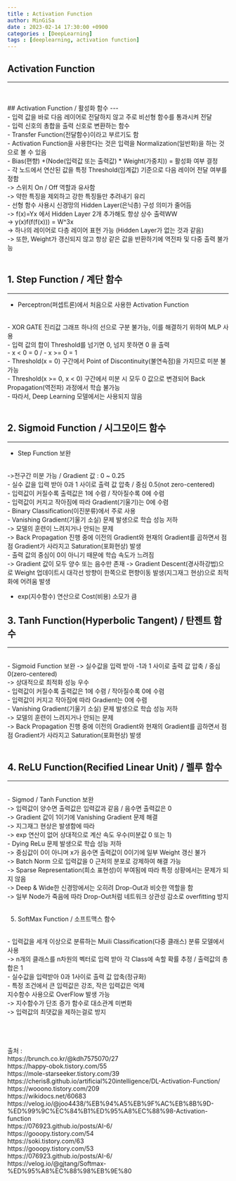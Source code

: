 ```yaml
---
title : Activation Function
author: MinGiSa
date : 2023-02-14 17:30:00 +0900
categories : [DeepLearning]
tags : [deeplearning, activation function]
---
```

## Activation Function
---
<br>
<br>
## Activation Function / 활성화 함수
---
<br>
- 입력 값을 바로 다음 레이어로 전달하지 않고 주로 비선형 함수를 통과시켜 전달
<br>
- 입력 신호의 총합을 출력 신호로 변환하는 함수
<br>
- Transfer Function(전달함수)이라고 부르기도 함
<br>
- Activation Function을 사용한다는 것은 입력을 Normalization(일반화)을 하는 것으로 볼 수 있음
<br>
- Bias(편향) +(Node(입력값 또는 출력값) * Weight(가중치)) = 활성화 여부 결정
<br>
- 각 노드에서 연산된 값을 특정 Threshold(임계값) 기준으로 다음 레이어 전달 여부를 정함
<br>
-> 스위치 On / Off 역할과 유사함
<br>
-> 약한 특징을 제외하고 강한 특징들만 추려내기 유리
<br>
- 선형 함수 사용시 신경망의 Hidden Layer(은닉층) 구성 의미가 줄어듬
<br>
-> f(x)=Yx 에서 Hidden Layer 2개 추가해도 항상 상수 출력WW
<br>
-> y(x)f(f(f(x))) = W^3x
<br>
-> 하나의 레이어로 다층 레이어 표현 가능 (Hidden Layer가 없는 것과 같음)
<br>
-> 또한, Weight가 갱신되지 않고 항상 같은 값을 반환하기에 역전파 및 다중 출력 불가능
<br>
<br>

## 1. Step Function / 계단 함수
---
- Perceptron(퍼셉트론)에서 처음으로 사용한 Activation Function
<br>
- XOR GATE 진리값 그래프 하나의 선으로 구분 불가능, 이를 해결하기 위하여 MLP 사용
<br>
- 입력 값의 합이 Threshold를 넘기면 0, 넘지 못하면 0 을 출력
<br>
- x < 0 = 0 / - x >= 0 = 1
<br>
- Threshold(x = 0) 구간에서 Point of Discontinuity(불연속점)을 가지므로 미분 불가능
<br>
- Threshold(x >= 0, x < 0) 구간에서 미분 시 모두 0 값으로 변경되어 Back Propagation(역전파) 과정에서 학습 불가능
<br>
- 따라서, Deep Learning 모델에서는 사용되지 않음
<br>
<br>

## 2. Sigmoid Function / 시그모이드 함수
---
- Step Function 보완
<br>
->전구간 미분 가능 / Gradient 값 : 0 ~ 0.25
<br>
- 실수 값을 입력 받아 0과 1 사이로 출력 값 압축 / 중심 0.5(not zero-centered)
<br>
- 입력값이 커질수록 출력값은 1에 수렴 / 작아질수록 0에 수렴
<br>
- 입력값이 커지고 작아짐에 따라 Gradient(기울기)는 0에 수렴
<br>
- Binary Classification(이진분류)에서 주로 사용
<br>
- Vanishing Gradient(기울기 소실) 문제 발생으로 학습 성능 저하
<br>
-> 모델의 훈련이 느려지거나 안되는 문제
<br>
-> Back Propagation 진행 중에 이전의 Gradient와 현재의 Gradient를 곱하면서 점점 Gradient가 사라지고 Saturation(포화현상) 발생
<br>
- 출력 값의 중심이 0이 아니기 때문에 학습 속도가 느려짐
<br>
-> Gradient 값이 모두 양수 또는 음수만 존재
-> Gradient Descent(경사하강법)으로 Weight 업데이트시 대각선 방향이 한쪽으로 편향이동 발생(지그재그 현상)으로 최적화에 어려움 발생

- exp(지수함수) 연산으로 Cost(비용) 소모가 큼

## 3. Tanh Function(Hyperbolic Tangent) / 탄젠트 함수
---
<br>
- Sigmoid Function 보완
-> 실수값을 입력 받아 -1과 1 사이로 출력 값 압축 / 중심 0(zero-centered)
<br>
-> 상대적으로 최적화 성능 우수
<br>
- 입력값이 커질수록 출력값은 1에 수렴 / 작아질수록 0에 수렴
<br>
- 입력값이 커지고 작아짐에 따라 Gradient는 0에 수렴
<br>
- Vanishing Gradient(기울기 소실) 문제 발생으로 학습 성능 저하
<br>
-> 모델의 훈련이 느려지거나 안되는 문제
<br>
-> Back Propagation 진행 중에 이전의 Gradient와 현재의 Gradient를 곱하면서 점점 Gradient가 사라지고 Saturation(포화현상) 발생
<br>
<br>

## 4. ReLU Function(Recified Linear Unit) / 렐루 함수
---
<br>
- Sigmod / Tanh Function 보완
<br>
-> 입력값이 양수면 출력값은 입력값과 같음 / 음수면 출력값은 0
<br>
-> Gradient 값이 1이기에 Vanishing Gradient 문제 해결
<br>
   -> 지그재그 현상은 발생함에 따라 
<br>
-> exp 연산이 없어 상대적으로 계산 속도 우수(미분값 0 또는 1)
<br>
- Dying ReLu 문제 발생으로 학습 성능 저하
<br>
-> 중심값이 0이 아니며 x가 음수면 출력값이 0이기에 일부 Weight 갱신 불가
<br>
-> Batch Norm 으로 입력값을 0 근처의 분포로 강제하여 해결 가능
<br>
-> Sparse Representation(희소 표현성)이 부여됨에 따라 특정 상황에서는 문제가 되지 않음
<br>
   -> Deep & Wide한 신경망에서는 오히려 Drop-Out과 비슷한 역할을 함
<br>
   -> 일부 Node가 죽음에 따라 Drop-Out처럼 네트워크 상관성 감소로 overfitting 방지
<br>
<br>

5. SoftMax Function / 소프트맥스 함수
<br>
- 입력값을 세개 이상으로 분류하는 Muili Classification(다중 클래스) 분류 모델에서 사용
<br>
-> n개의 클래스를 n차원의 벡터로 입력 받아 각 Class에 속할 확률 추정 / 출력값의 총 합은 1
<br>
- 실수값을 입력받아 0과 1사이로 출력 값 압축(정규화)
<br>
- 특정 조건에서 큰 입력값은 강조, 작은 입력값은 억제
<br>
지수함수 사용으로 OverFlow 발생 가능
<br>
-> 지수함수가 단조 증가 함수로 대소관계 미변화
<br>
-> 입력값의 최댓값을 제하는걸로 방지
<br>
<br>
<br>
<br>
<br>
출처 :
<br> 
https://brunch.co.kr/@kdh7575070/27
<br>
https://happy-obok.tistory.com/55
<br>
https://mole-starseeker.tistory.com/39
<br>
https://cheris8.github.io/artificial%20intelligence/DL-Activation-Function/
<br>
https://wooono.tistory.com/209
<br>
https://wikidocs.net/60683
<br>
https://velog.io/@joo4438/%EB%94%A5%EB%9F%AC%EB%8B%9D-%ED%99%9C%EC%84%B1%ED%95%A8%EC%88%98-Activation-function
<br>
https://076923.github.io/posts/AI-6/
<br>
https://gooopy.tistory.com/54
<br>
https://soki.tistory.com/63
<br>
https://gooopy.tistory.com/53
<br>
https://076923.github.io/posts/AI-6/
<br>
https://velog.io/@gjtang/Softmax-%ED%95%A8%EC%88%98%EB%9E%80
<br>